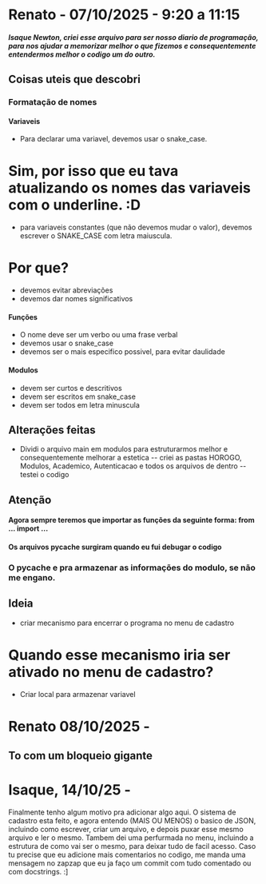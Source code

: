 # Renato - 07/10/2025 - 9:20 a 11:15

##### Isaque Newton, criei esse arquivo para ser nosso diario de programação, para nos ajudar a memorizar melhor o que fizemos e consequentemente entendermos melhor o codigo um do outro. 

## Coisas uteis que descobri
### Formatação de nomes
#### Variaveis
- Para declarar uma variavel, devemos usar o snake_case.
# Sim, por isso que eu tava atualizando os nomes das variaveis com o underline. :D
- para variaveis constantes (que não devemos mudar o valor), devemos escrever o SNAKE_CASE com letra maiuscula.
# Por que? 
- devemos evitar abreviações
- devemos dar nomes significativos

#### Funções
- O nome deve ser um verbo ou uma frase verbal
- devemos usar o snake_case
- devemos ser o mais especifico possivel, para evitar daulidade

#### Modulos
- devem ser curtos e descritivos
- devem ser escritos em snake_case
- devem ser todos em letra minuscula

## Alterações feitas
- Dividi o arquivo main em modulos para estruturarmos melhor e consequentemente melhorar a estetica
-- criei as pastas HOROGO, Modulos, Academico, Autenticacao e todos os arquivos de dentro
-- testei o codigo

## Atenção
#### Agora sempre teremos que importar as funções da seguinte forma: from ... import ...
#### Os arquivos __pycache__ surgiram quando eu fui debugar o codigo
### O pycache e pra armazenar as informações do modulo, se não me engano.

## Ideia
- criar mecanismo para encerrar o programa no menu de cadastro
# Quando esse mecanismo iria ser ativado no menu de cadastro?
- Criar local para armazenar variavel


# Renato 08/10/2025 - 
## To com um bloqueio gigante

# Isaque, 14/10/25 - 
Finalmente tenho algum motivo pra adicionar algo aqui.
O sistema de cadastro esta feito, e agora entendo (MAIS OU MENOS) o basico de JSON, incluindo como escrever, criar um arquivo, e depois puxar esse mesmo arquivo e ler o mesmo. Tambem dei uma perfurmada no menu, incluindo a estrutura de como vai ser o mesmo, para deixar tudo de facil acesso. 
Caso tu precise que eu adicione mais comentarios no codigo, me manda uma mensagem no zapzap que eu ja faço um commit com tudo comentado ou com docstrings. :]

